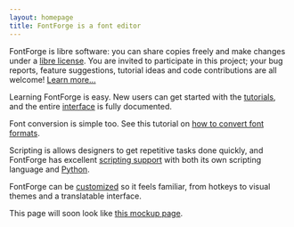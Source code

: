 ```yaml
---
layout: homepage
title: FontForge is a font editor
---
```


FontForge is libre software: you can share copies freely and make changes
under a [libre license](/en-US/about/project/license.html).
You are invited to participate in this project; your bug reports, feature
suggestions, tutorial ideas and code contributions are all welcome! [Learn
more...](/en-US/documentation/developer/)

Learning FontForge is easy. New users can get started with the
[tutorials](/en-US/tutorials/index.html), and the entire [interface](/en-US/documentation/interface/index.html)
is fully documented.

Font conversion is simple too. See this tutorial on [how to convert font
formats](/en-US/tutorial/convert.html).

Scripting is allows designers to get repetitive tasks done quickly, and
FontForge has excellent [scripting support](/en-US/documentation/scripting/index.html) with
both its own scripting language and
[Python](/en-US/documentation/scripting/python/index.html).

FontForge can be [customized](/en-US/documentation/customizing/index.html) so it feels
familiar, from hotkeys to visual themes and a translatable interface.

This page will soon look like [this mockup
page](/meta/home.html).